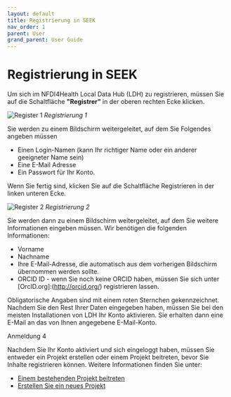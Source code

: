 ```yaml
---
layout: default
title: Registrierung in SEEK
nav_order: 1
parent: User
grand_parent: User Guide
---
```


# Registrierung in SEEK

Um sich im NFDI4Health Local Data Hub (LDH) zu registrieren, müssen Sie auf die Schaltfläche **"Registrer"** in der oberen rechten Ecke klicken.

![Register 1](../images/UserGuide/)
*Registrierung 1*

Sie werden zu einem Bildschirm weitergeleitet, auf dem Sie Folgendes angeben müssen

- Einen Login-Namen (kann Ihr richtiger Name oder ein anderer geeigneter Name sein)
- Eine E-Mail Adresse
- Ein Passwort für Ihr Konto.

Wenn Sie fertig sind, klicken Sie auf die Schaltfläche Registrieren in der linken unteren Ecke.

![Register 2](../images/UserGuide/)
*Registrierung 2*

Sie werden dann zu einem Bildschirm weitergeleitet, auf dem Sie weitere Informationen eingeben müssen. Wir benötigen die folgenden Informationen:
- Vorname
- Nachname
- Ihre E-Mail-Adresse, die automatisch aus dem vorherigen Bildschirm übernommen werden sollte.
- ORCID ID - wenn Sie noch keine ORCID haben, müssen Sie sich unter [OrcID.org]:(http://orcid.org/) registrieren lassen.

Obligatorische Angaben sind mit einem roten Sternchen gekennzeichnet. Nachdem Sie den Rest Ihrer Daten eingegeben haben, müssen Sie bei den meisten Installationen von LDH Ihr Konto aktivieren. Sie erhalten dann eine E-Mail an das von Ihnen angegebene E-Mail-Konto.

Anmeldung 4

Nachdem Sie Ihr Konto aktiviert und sich eingeloggt haben, müssen Sie entweder ein Projekt erstellen oder einem Projekt beitreten, bevor Sie Inhalte registrieren können. Weitere Informationen finden Sie unter:

- [Einem bestehenden Projekt beitreten](joinProject.md)
- [Erstellen Sie ein neues Projekt](createProject.md)
